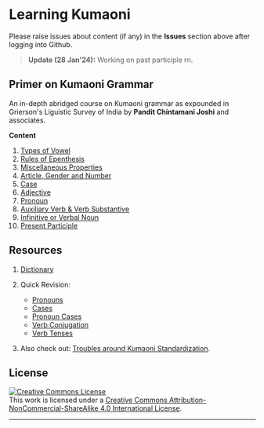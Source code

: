 # Learning Kumaoni
Please raise issues about content (if any) in the **Issues** section above after logging into Github.
> **Update (28 Jan'24):** Working on past participle rn.

## Primer on Kumaoni Grammar
An in-depth abridged course on Kumaoni grammar as expounded in Grierson's Liguistic Survey of India by <b>Pandit Chintamani Joshi</b> and associates.

<b>Content</b>

1. [Types of Vowel](/major/1_VowelTypes.md)
2. [Rules of Epenthesis](/major/2_Epenthesis.md)
3. [Miscellaneous Properties](/major/3_Miscellaneous.md)
4. [Article, Gender and Number](/major/4_ArticleGenderNumber.md)
5. [Case](/major/5_Cases.md)
6. [Adjective](/major/6_Adjectives.md)
7. [Pronoun](/major/7_Pronouns.md)
8. [Auxiliary Verb & Verb Substantive](/major/8_AuxiliaryVerbs.md)
9. [Infinitive or Verbal Noun](/major/9_Infinitive.md)
10. [Present Participle](/major/10_PresentParticiple.md)

## Resources
1. [Dictionary](/rsrc/0_Dictionary.md) 

2. Quick Revision:
   - [Pronouns](/rsrc/1_Pronouns.md)
   - [Cases](/rsrc/2_Cases.md)
   - [Pronoun Cases](/rsrc/3_PronounCases.md)
   - [Verb Conjugation](/rsrc/4_VerbConjugation.md)
   - [Verb Tenses](/rsrc/5_VerbTenses.md)

3. Also check out: [Troubles around Kumaoni Standardization](/rsrc/TroublingDilemma.md).

## License
<a rel="license" href="http://creativecommons.org/licenses/by-nc-sa/4.0/"><img alt="Creative Commons License" style="border-width:0" src="https://i.creativecommons.org/l/by-nc-sa/4.0/88x31.png" /></a><br />This work is licensed under a <a rel="license" href="http://creativecommons.org/licenses/by-nc-sa/4.0/">Creative Commons Attribution-NonCommercial-ShareAlike 4.0 International License</a>.

---